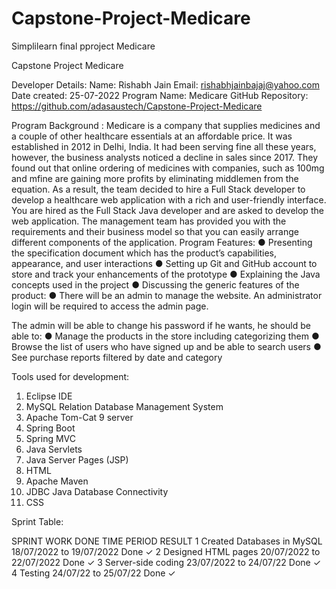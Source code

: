 # Capstone-Project-Medicare
Simplilearn final pproject Medicare

Capstone Project Medicare

Developer Details:
Name: Rishabh Jain
Email: rishabhjainbajaj@yahoo.com
Date created: 25-07-2022
Program Name: Medicare
GitHub Repository: 
https://github.com/adasaustech/Capstone-Project-Medicare

Program Background :
 Medicare is a company that supplies medicines and a couple of other healthcare essentials at an affordable price. It was established in 2012 in Delhi, India. It had been serving fine all these years, however, the business analysts noticed a decline in sales since 2017. They found out that online ordering of medicines with companies, such as 100mg and mfine are gaining more profits by eliminating middlemen from the equation. As a result, the team decided to hire a Full Stack developer to develop a healthcare web application with a rich and user-friendly interface.
You are hired as the Full Stack Java developer and are asked to develop the web application. The management team has provided you with the requirements and their business model so that you can easily arrange different components of the application.
Program Features:
● Presenting the specification document which has the product’s capabilities, appearance, and user interactions
● Setting up Git and GitHub account to store and track your enhancements of the prototype 
● Explaining the Java concepts used in the project 
● Discussing the generic features of the product:
● There will be an admin to manage the website. An administrator login will be required to access the admin page.

The admin will be able to change his password if he wants, he should be able to:
● Manage the products in the store including categorizing them
● Browse the list of users who have signed up and be able to search users
● See purchase reports filtered by date and category

Tools used for development:
1.	Eclipse IDE
2.	MySQL Relation Database Management System
3.	Apache Tom-Cat 9 server
4.	Spring Boot
5.	Spring MVC
6.	Java Servlets
7.	Java Server Pages (JSP)
8.	HTML
9.	Apache Maven
10.	JDBC Java Database Connectivity
11.	CSS


Sprint Table:

SPRINT	WORK DONE	TIME PERIOD	RESULT
1	Created Databases in MySQL	18/07/2022 to 19/07/2022	Done ✓
2	Designed HTML pages	20/07/2022 to 22/07/2022	Done ✓
3	Server-side coding	23/07/2022 to 24/07/22	Done ✓
4	Testing	24/07/22 to 25/07/22	Done ✓


